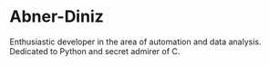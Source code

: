 # Abner-Diniz
 Enthusiastic developer in the area of ​​automation and data analysis. Dedicated to Python and secret admirer of C.
